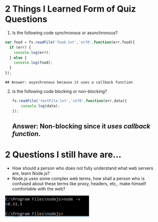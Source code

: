 # 2 Things I Learned Form of Quiz Questions

1. Is the following code synchronous or asunchronous?

  ```js
  var food = fs.readFile('food.txt','utf8',function(err,food){
    if (err) {
      console.log(err);
    } else {
      console.log(food);
    }
  });
  ```
  
    ## Answer: asynchronous because it uses a callback function
  
2. Is the following code blocking or non-blocking? 

    ```js
    fs.readFile('textFile.txt','utf8',function(err,data){
        console.log(data);
    });
    ```

    ## Answer: **Non-blocking** since it *uses callback function*.

# 2 Questions I still have are...

* How should a person who does not fully understand what web servers are, learn Node.js?
* Node.js uses some complex web terms, how shall a person who is confused about these terms like proxy, headers, etc,. make himself comfortable with the web?  

![GitHub Logo](cmd.png)

